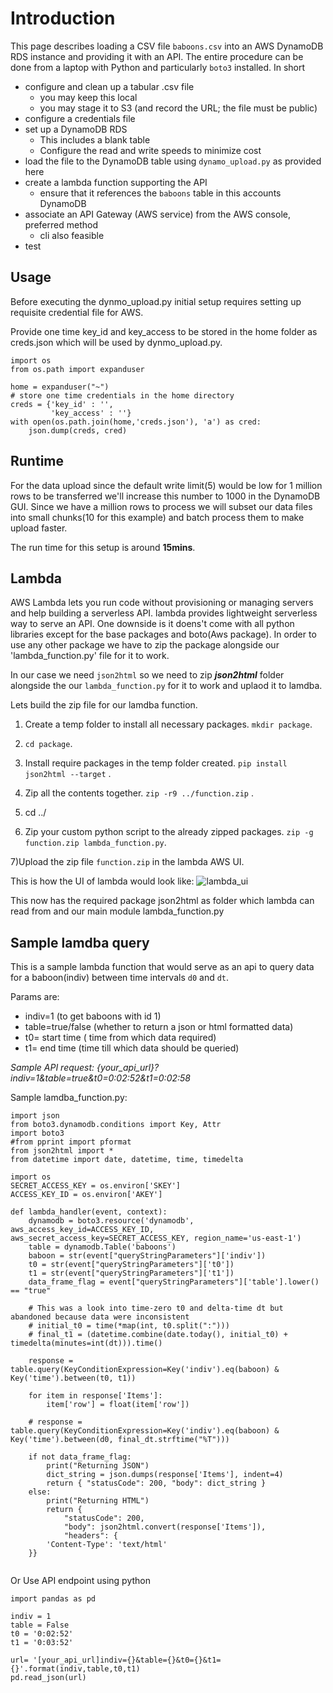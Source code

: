 # Introduction

This page describes loading a CSV file `baboons.csv` into an AWS DynamoDB RDS instance and providing it with an API. The entire
procedure can be done from a laptop with Python and particularly `boto3` installed. In short

- configure and clean up a tabular .csv file
  - you may keep this local
  - you may stage it to S3 (and record the URL; the file must be public)
- configure a credentials file
- set up a DynamoDB RDS 
  - This includes a blank table
  - Configure the read and write speeds to minimize cost
- load the file to the DynamoDB table using `dynamo_upload.py` as provided here
- create a lambda function supporting the API
  - ensure that it references the `baboons` table in this accounts DynamoDB
- associate an API Gateway (AWS service) from the AWS console, preferred method
  - cli also feasible
- test

## Usage
Before executing the dynmo_upload.py initial setup requires setting up requisite credential file for AWS.

Provide one time key_id and key_access to be stored in the home folder as creds.json which will be used by dynmo_upload.py.

```
import os
from os.path import expanduser

home = expanduser("~")
# store one time credentials in the home directory
creds = {'key_id' : '',
         'key_access' : ''}
with open(os.path.join(home,'creds.json'), 'a') as cred:
    json.dump(creds, cred)
```

## Runtime

For the data upload since the default write limit(5) would be low for 1 million rows to be transferred we'll increase
this number to 1000 in the DynamoDB GUI.
Since we have a million rows to process we will subset our data files into small chunks(10 for this example) and batch process them to make upload faster.

The run time for this setup is around **15mins**.

## Lambda
AWS Lambda lets you run code without provisioning or managing servers and help building a serverless API.
lambda provides lightweight serverless way to serve an API. One downside is it doens't come with all python libraries except for the base packages and boto(Aws package). In order to use any other package we have to zip the package alongside our 'lambda_function.py' file for it to work.

In our case we need ```json2html``` so we need to zip ***json2html*** folder alongside the our ```lambda_function.py``` for it to work and uplaod it to lamdba.

Lets build the zip file for our lamdba function.

1) Create a temp folder to install all necessary packages. ```mkdir package```.

2) ```cd package```.

3) Install require packages in the temp folder created. ```pip install json2html --target``` .

4) Zip all the contents together. ```zip -r9 ../function.zip``` .

5) cd ../

6) Zip your custom python script to the already zipped packages. ```zip -g function.zip lambda_function.py```.

7)Upload the zip file ```function.zip``` in the lambda AWS UI.

This is how the UI of lambda would look like:
![lambda_ui](https://i.imgur.com/9KFK665.png)

This now has the required package json2html as folder which lambda can read from and our main module lambda_function.py

## Sample lamdba query
This is a sample lambda function that would serve as an api to query data for a baboon(indiv) between time intervals ```d0``` and ```dt```.

Params are:
 
- indiv=1 (to get baboons with id 1)
- table=true/false (whether to return a json or html formatted data)
- t0= start time ( time from which data required)
- t1= end time (time till which data should be queried)

*Sample API request: {your_api_url}?indiv=1&table=true&t0=0:02:52&t1=0:02:58*

Sample lamdba_function.py:
```
import json
from boto3.dynamodb.conditions import Key, Attr
import boto3
#from pprint import pformat
from json2html import *
from datetime import date, datetime, time, timedelta

import os
SECRET_ACCESS_KEY = os.environ['SKEY']
ACCESS_KEY_ID = os.environ['AKEY']

def lambda_handler(event, context):
    dynamodb = boto3.resource('dynamodb', aws_access_key_id=ACCESS_KEY_ID, aws_secret_access_key=SECRET_ACCESS_KEY, region_name='us-east-1')
    table = dynamodb.Table('baboons')
    baboon = str(event["queryStringParameters"]['indiv'])
    t0 = str(event["queryStringParameters"]['t0'])
    t1 = str(event["queryStringParameters"]['t1'])
    data_frame_flag = event["queryStringParameters"]['table'].lower() == "true"

    # This was a look into time-zero t0 and delta-time dt but abandoned because data were inconsistent
    # initial_t0 = time(*map(int, t0.split(":")))
    # final_t1 = (datetime.combine(date.today(), initial_t0) + timedelta(minutes=int(dt))).time()
    
    response = table.query(KeyConditionExpression=Key('indiv').eq(baboon) & Key('time').between(t0, t1))

    for item in response['Items']:
        item['row'] = float(item['row'])

    # response = table.query(KeyConditionExpression=Key('indiv').eq(baboon) & Key('time').between(d0, final_dt.strftime("%T")))

    if not data_frame_flag:
        print("Returning JSON")
        dict_string = json.dumps(response['Items'], indent=4)
        return { "statusCode": 200, "body": dict_string }
    else:
        print("Returning HTML")
        return { 
            "statusCode": 200, 
            "body": json2html.convert(response['Items']),  
            "headers": {
        'Content-Type': 'text/html'
    }}


```
Or Use API endpoint using python

```
import pandas as pd

indiv = 1
table = False
t0 = '0:02:52'
t1 = '0:03:52'

url= '[your_api_url]indiv={}&table={}&t0={}&t1={}'.format(indiv,table,t0,t1)
pd.read_json(url)
```
